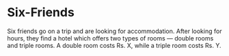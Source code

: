 # Six-Friends


Six friends go on a trip and are looking for accommodation. After looking for hours, they find a hotel which offers two types of rooms — double rooms and triple rooms. A double room costs Rs. X, while a triple room costs Rs. Y.
